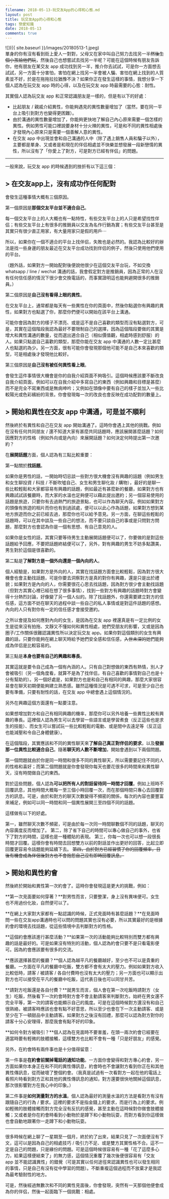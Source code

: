 ```yaml
---
filename: 2018-05-13-玩交友App的心得和心態.md
layout: post
title: 玩交友App的心得和心態
tags: 戀愛知識
date: 2018-05-13
comments: true
---
```


![]({{ site.baseurl }}/images/20180513-1.jpeg)  
單身的你有沒有看到街上愛人一對對，父母又在家中叫自己努力去找另一半~~然後生個小孩給他們玩~~，然後自己也想嘗試去找另一半呢？可能在這個時候有朋友告訴你，他有朋友在某交友 app 成功找到另一半，推介你去試試，可是你一方面想去試試，另一方面十分害怕，害怕在網上找另一半會被人騙、害怕在網上找到的人質素並不好，於是在拖拖拉拉猶豫不決？如果你正在發生這樣的事情，我想分享一下個人認為在玩交友 app 時的心得，以及在玩交友 app 時最需要的心態：耐性。

其實個人認為玩交友 app 和正常認識朋友是一樣的，但是有以下的好處：

* 比起朋友 / 親戚介紹異性，你能夠遇見的異性數量增加了（當然，要在同一平台上吸引到對方也變得更困難）。
* 由於溝通的異性數量增加了，你能夠更快地了解自己內心原來需要一個怎樣的異性。例如男性可能口裡說要身材十分火辣的異性，可是和不同的異性相處後才發現內心原來只是需要一個善解人意的異性。
* 在交友 app 中出現並會和自己溝通的人中（除了遇上銷售人員和騙子以外），主要都是單身、又或者是和現在的伴侣相處並不快樂並想發展一段新戀情的異性，所以沒有了「你愛上了對方，可是對方已經有伴侣」的問題。

---

一般來說，玩交友 app 的時候遇到的挫折有以下這三個：

## > 在交友app上，沒有成功作任何配對

會發生這種事情大概有三個原因。

第一個原因是**那個交友平台並不適合自己**。

每一個交友平台上的人大概也有一點特性，有些交友平台上的人只是希望找性伴侣；有些交友平台上有很多的推銷員以交友為名作行銷為實；有些交友平台甚至是其實只有很少直正用家，有大量用家只是假的用戶⋯

所以，如果你在一個不適合的平台上找伴侣，失敗也是必然的。我認為比較好的辦法是找一些身邊的朋友最近在交友平台成功找到伴侣的例子，然後只使用他們使用的平台。

（題外話，如果對方一開始配對後便說他很少在這個交友平台玩，不如交換 whatsapp / line / wechat 溝通的話，我會假定對方是推銷員，因為正常的人在沒有任何信任感的情況下很少會交換電話的，而事實證明這也能夠避開很多的推銷員。）

第二個原因是**自己沒有看得上眼的異性**。

在交友平台上，通常都是每天有一些異性在你的頁面中，然後你點選你有興趣的異性，如果對方也點選了你，那麼你們便可以開始在該平台上溝通。

可能你會因為對方的樣子不漂亮、或是這不是自己喜歡的類型而沒有點選對方，可是，其實在這個階段我認為最好不要限制自己的選擇，因為這個階段要做的其實是增大和異性溝通的數量，從而選出適合自己（相似價值觀，相處時感到舒服）的人。如果只點選自己喜歡的類型，那麼你能在交友 app 中溝通的人數一定比甚麼人也點選的為少。另一方面，很有可能你會發現那個他可能不是自己本來喜歡的類型，可是相處後才發現他比較好。

第三個原因是**自己沒有被任何異性看上眼**。

會發生這件事情很大機會是你的自我介紹頁面不夠吸引。這個時候應該要不斷改良自我介紹頁面，例如可以在自我介紹中多寫自己的東西（例如興趣和目標是甚麼）而不是完全不寫東西或是無病呻吟；又例如在頭像中要有自己的樣子並加入一些比較陽光或色彩繽紛的背景。你會發現每一次的改良也會反映在成功配對的數量上。

## > 開始和異性在交友 app 中溝通，可是並不順利
然後終於有異性和自己在交友 app 開始溝通了。這時你會遇上其他的挑戰。例如在沒有任何共同朋友 / 還不知道大家有甚麼共同話題時，應該展開甚麼話題？如何因應對方的性格（例如外向或是內向）來展開話題？如何決定何時提出第一次邀約？

在**展開話題**方面，個人認為有三點比較重要：

第一點關於**找話題**。

如果你是男性的話，一開始時切忌談一些對方很大機會沒有興趣的話題（例如男生和女生聊投資 / 科技 / 不斷吹噓自己、女生和男生聊化妝 / 購物），最好的是聊一些比較輕鬆和大家都容易有興趣的話題，例如最近有甚麼新的餐廳，如果對方也有興趣試試該餐廳時，而大家的水溫也足夠便可以藉此提出邀約；另一個容易使用的話題是旅遊，只要你有去過熱門的旅遊景點，也可以作為聊天內容。例如如果對方的頭像有旅遊的相片而你也有到過該處，便可以以此心作為話題，如果對方想到某地方旅遊而你之前已經去過，那麼你也可以給予意見。另一方面，在聊這些輕鬆的話題時，可以在其中談及一些自己的想法，而不要只談自己的事或是只問對方問題，那麼對方也會認為你是一個有思想、有自己意見的人。

如果你是女性的話，其實只要等待男生主動展開話題便可以了，你要做的是對這些話題給予回應，不要把話題終結便可以了，另外，對有興趣的男生不妨多點讚美，男生對於這個是很喜歡的。

第二點是**了解對方是一個外向還是一個內向的人**。

個人經驗是，如果對方是外向的人，其實在找話題方面會比較輕鬆，因為對方很大機會也會主動找話題，可是你要去洞察對方是真的對你有興趣，還是只是出於禮貌；如果對方是內向的人，你需要很花心思去找話題，因為對方很少會主動找話題（但對方其實心裡已經在想了很多事情），找到一些對方有興趣的話題時對方會變得十分熱烈討論，好像變了另一個人似的。除了找話題外，你還需要建立對方的信任感，這方面不妨在聊天的過程中談一些自己的私人事情或是對這件話題的感想。內向的人只有對你有一定的信任感才會接受邀約。

之所以會提及如何應對內向的女生，是因為在交友 app 裡還真是有一定比例的女生是從來沒有拍拖、文靜又不懂如何和異性相處，她們受朋友的影響，又或是因為圈子/工作關係很難認識異性所以決定玩交友 app。如果你對這個類別的女生有興趣的話，只要你能夠在網上聊天時給予她們安全感和信任感，~~入世未深的~~她們能夠成為伴侣是比較容易的。

第三點是**本身也要有自己的興趣和專長**。

其實這就是要令自己成為一個有內涵的人。只有自己對想做的東西有熱情，別人才會被吸引（另一個角度看，就算不是為了找伴侣，有自己喜歡的事情對自己也是十分有幫助的）。另一個好處是，如果對方也是和自己有相同的興趣，那麼大家很容易會在聊天初期便能夠建立熟悉感。雖然這種情況是可遇不可求，可是至少自己也要有準備，只要有耐性的話，在交友 app 中總會遇上這個情況的。

另外在興趣這個方面還有一點要注意。

如果想增加對方和自己有相同興趣的機率，那麼你可以另外培養一些異性比較有興趣的專長。這裡個人認為男生可以去學習一些語言或是學習煮食（反正這些也是求生的技能）、而女生可以嘗試玩一些比較輕鬆的電動、或是間中去遠足等（反正這也能減壓和令自己身體健康）。

在這個階段，其實應該和不同的異性聊天來**了解自己真正對伴侣的要求**，以及**發掘那一位異性比較適合自己**。隨著**聊天的人數不斷增加**，開始會遇到以下兩個問題。

第一個問題就由於你是同一時間和很多不同的異性聊天，所以需要要記住不同的人的性格和喜好；而第二個問題就是你會發現你每天也要花很多的時間來和異性聊天，沒有時間做自己的東西。

對於這些問題，個人認為**可以把所有人的對話留待同一時間才回覆**。例如上班時不回覆訊息，其他時間大概每一至三個小時回覆一次，而在那個時間只專心去回覆對方的訊息。可是，由於和對方的聊天次數變得不頻密的關係，每次的內容也要豐富來補足，例如可以同一時間和同一個異性展開三至四個不同的話題。

這樣做有以下的好處。

第一，雖然聊天次數不頻密，可是由於每一次同一時間聊數個不同的話題，聊天的內容廣度反而增加了。
第二，除了省下自己的時間可以專心做自己的事外，也省下了對方的時間，這樣也是一種體貼的表現。
第三，你每一次也可以想一段很長時間才回覆。這樣你會有時間去回想雙方以前的對話並作出更好的回答，比起立即回覆更容易令話題能夠延續下去。
~~第四，由於對方已經習慣了你的回覆頻率，日後有機會成為伴侶後對方也不會抱怨自己沒有即時回覆訊息。~~


## > 開始和異性約會
然後終於開始和異性第一次約會了。這時你會發現這是更大的挑戰，例如：

**第一次見面要如何穿著？**對男性而言，只要整潔，身上沒有異味便可。女生也不用過份化妝，自然便可以了。

**在網上大家對大家都有一點認識的時候，正式見面時有甚麼話題？**在見面時問一些在交友app溝通時也可以問的問題其實也沒有必要，所以其實最好的是根據約會的環境去找話題，從這些情境中去判斷對方的性格。

**這個約會應該進行甚麼活動？**如果第一次的活動能夠比較特別而雙方都有興趣的話是最好的。可是如果沒有特別的活動，個人認為約會只要不是只看電影便可。因為約會應該要有很多的交流。

**應該選擇甚麼的餐廳？**個人認為越平凡的餐廳越好，至少也不可以是貴重的餐廳。一方面在平凡的餐廳中吃飯，雙方都不會有太大的壓力。例如如果對方收入比較低時，請客 / 被請客 / 各自付費時也沒有太大的壓力；另一方面也可以顯示出對方也可以接受在平凡的餐廳中吃飯，這代表日後也可以同甘共苦。

**請對方吃飯還是各自付費？**就男生而言，個人會在第一次吃飯時請對方（女生）吃飯，然後看下一次約會時對方會不會主動請客來判斷對方。始終在男女還不完全平等，第一次的請客也能顯示自己的風度。可是在這個時候對方還沒有和自己很熟絡，被請客時應該也會有點不好意思，所以至少也會在下一次主動請客、或是至少在下一頓甜品中主動請客。如果對方之後沒有回禮，那麼可以認為對方對你的請客十分心安理得，那麼我會有點不好的印象。

**如何令對方被吸引？**個人認為在見面時不要害羞，在頭一兩次約會已經要在適當時要有輕微的肢體接觸，這樣雙方也比較不會有一種「只是好朋友」的感覺。

另外，在約會時有兩件事也是十分值得留意：

第一件事是**在約會前關掉電話的通知功能**。一方面你會變得和對方專心約會，另一方面如果你本身正在和不同的異性傳訊息，約會時也不會讓對方看到你正在和其他異性傳訊息，從而破壞了整個約會。（我真是試過有一次看對方一起在他的電話上看照片時看到對方正和其他的異性傳訊息的通知，對方還要很快地關掉這個訊息，那次很影響對方在我心中的印象。）

第二件事是**如何測量對方的水溫**。個人認為最好的測量水溫的方法是看對方有沒有跟隨自己的行為 / 要求。這裡的要求不是指金錢上的要求，而是行為上的要求。例如輕微的肢體接觸而對方完全沒有反抗的感覺，甚至主動在這時候對你做會肢體接觸；又或者是你在約會時看到小動物於是蹲下和小動物玩耍，而對方看到你這樣做也會自動地跟著你一走蹲下和小動物玩耍。

---

很多時候在網上聊了一星期至一個月，終於約了出來，結果只見了一次面便沒有下文，這可以是因為自己的相處技巧 / 吸引力不足、或是雙方其實性格不合。這不一定是自己的問題，只是緣份的問題。可是這個時候很容易有一種「花了這麼多心力，給果這樣便結束了」的無力感，這個情況重覆了幾次後便很容易有「交友 app 並不能認識異性」的錯覺（可是其實以任何途徑來認識異性也可以發生相同的事情，只是自己有沒有從中學習的問題）。不斷重複這個過程而不放棄才是我認為最考驗耐性的地方。

可是，然後經過無數次和不同的異性見面後，你會發現，突然有一天那個他便會成為你的伴侣，然後一起面臨下一個挑戰：相處。